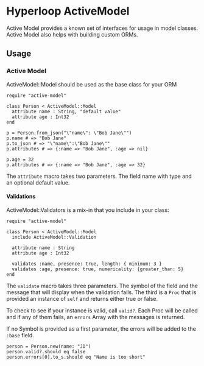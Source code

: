 # Hyperloop ActiveModel

Active Model provides a known set of interfaces for usage in model classes. Active Model also helps with building custom ORMs.


## Usage

### Active Model

ActiveModel::Model should be used as the base class for your ORM

```crystal
require "active-model"

class Person < ActiveModel::Model
  attribute name : String, "default value"
  attribute age : Int32
end

p = Person.from_json("\"name\": \"Bob Jane\"")
p.name # => "Bob Jane"
p.to_json # => "\"name\":\"Bob Jane\""
p.attributes # => {:name => "Bob Jane", :age => nil}

p.age = 32
p.attributes # => {:name => "Bob Jane", :age => 32}
```

The `attribute` macro takes two parameters. The field name with type and an optional default value.


#### Validations

ActiveModel::Validators is a mix-in that you include in your class:

```crystal
require "active-model"

class Person < ActiveModel::Model
  include ActiveModel::Validation

  attribute name : String
  attribute age : Int32

  validates :name, presence: true, length: { minimum: 3 }
  validates :age, presence: true, numericality: {greater_than: 5}
end
```

The `validate` macro takes three parameters.  The symbol of the field and the message that will
display when the validation fails.  The third is a `Proc` that is provided an
instance of `self` and returns either true or false.

To check to see if your instance is valid, call `valid?`.  Each Proc will be
called and if any of them fails, an `errors` Array with the messages is
returned.

If no Symbol is provided as a first parameter, the errors will be added to the `:base` field.

```crystal
person = Person.new(name: "JD")
person.valid?.should eq false
person.errors[0].to_s.should eq "Name is too short"
```

